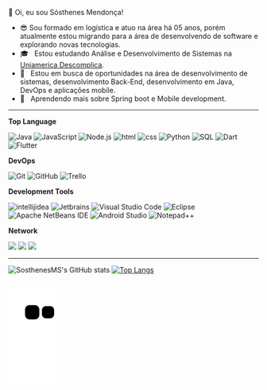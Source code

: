 <div>
  
:wave: Oi, eu sou Sósthenes Mendonça!
* :sunglasses:  Sou formado em logística e atuo na área há 05 anos, porém atualmente estou migrando para a área de desenvolvendo de software e explorando novas tecnologias.
* 🎓 &nbsp; Estou estudando Análise e Desenvolvimento de Sistemas na <a href="https://descomplica.com.br/faculdade/">Uniamerica Descomplica</a>.
* 💼 &nbsp; Estou em busca de oportunidades na área de desenvolvimento de sistemas, desenvolvimento Back-End, desenvolvimento em Java, DevOps e aplicações mobile.
* 🌱 &nbsp; Aprendendo mais sobre Spring boot e Mobile development.
</div>

---

**Top Language**
  
 
  ![Java](https://custom-icon-badges.demolab.com/badge/Java-007396.svg?logo=java&logoColor=white)
  ![JavaScript](https://img.shields.io/badge/JavaScript-F7DF1E.svg?logo=javascript&logoColor=black)
  ![Node.js](https://img.shields.io/badge/Node.js-43853D.svg?logo=node.js&logoColor=white)
  ![html](https://img.shields.io/badge/HTML-E34F26.svg?logo=html5&logoColor=white)
  ![css](https://img.shields.io/badge/CSS-1572B6.svg?logo=css3&logoColor=white)
  ![Python](https://img.shields.io/badge/Python-14354C.svg?logo=python&logoColor=white)
  ![SQL](https://custom-icon-badges.demolab.com/badge/SQL-025E8C.svg?logo=database&logoColor=white)
  ![Dart](https://img.shields.io/badge/-Dart-333333?style=flat&logo=Dart&logoColor=007396)
  ![Flutter](https://img.shields.io/badge/-Flutter-333333?style=flat&logo=Flutter&logoColor=007396)
  
 
**DevOps**

  ![Git](https://img.shields.io/badge/-Git-333333?style=flat&logo=git)
  ![GitHub](https://img.shields.io/badge/-GitHub-333333?style=flat&logo=github)
  ![Trello](https://img.shields.io/badge/-Trello-333333?style=flat&logo=trello&logoColor=007ACC)


**Development Tools**

  ![intellijidea](https://img.shields.io/badge/-intellijidea-333333?style=flat&logo=intellijidea&logoColor=007ACC)
  ![Jetbrains](https://img.shields.io/badge/-Jetbrains-333333?style=flat&logo=Jetbrains&logoColor=007ACC)
  ![Visual Studio Code](https://img.shields.io/badge/-Visual%20Studio%20Code-333333?style=flat&logo=visual-studio-code&logoColor=007ACC)
  ![Eclipse](https://img.shields.io/badge/-Eclipse-333333?style=flat&logo=eclipse-ide&logoColor=2C2255)
  ![`Apache NetBeans IDE`](https://img.shields.io/badge/-Apache%20NetBeans%20IDE-333333?style=flat&logo=Apache-NetBeans-IDE&logoColor=007ACC)
  ![Android Studio](https://img.shields.io/badge/-Android%20Studio-333333?style=flat&logo=Android-Studio&logoColor=007ACC)
  ![`Notepad++`](https://img.shields.io/badge/-Notepad++-333333?style=flat&logo=Notepad++&logoColor=007ACC)
 
 
**Network**
   
<a href="https://www.linkedin.com/in/sosthenes-mendonca" target="_blank"><img src="https://img.shields.io/badge/-LinkedIn-%230077B5?style=for-the-badge&logo=linkedin&logoColor=white" target="_blank"></a>
<a href = "sosthenesms@gmail.com"><img src="https://img.shields.io/badge/-Gmail-%23333?style=for-the-badge&logo=gmail&logoColor=white" target="_blank"></a>
<a href = "sosthenesms@yahoo.com.br"><img src="https://img.shields.io/badge/-Yahoo-%23333?style=for-the-badge&logo=Yahoo&logoColor=white" target="_blank"></a>
  
---

![SosthenesMS's GitHub stats](https://github-readme-stats.vercel.app/api?username=SosthenesMS&show_icons=true&theme=tokyonight&count_private=true)
[![Top Langs](https://github-readme-stats.vercel.app/api/top-langs/?username=SosthenesMS&layout=compact&theme=tokyonight&count_private=true)](https://github.com/SosthenesMS/github-readme-stats)

<div>
  
##
  
![Snake animation](https://github.com/rafaballerini/rafaballerini/blob/output/github-contribution-grid-snake.svg)
